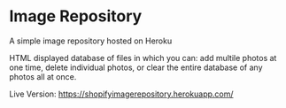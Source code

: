 # Image Repository
A simple image repository hosted on Heroku

HTML displayed database of files in which you can: add multile photos at one time, delete individual photos, or clear the entire database of any photos all at once.

Live Version: https://shopifyimagerepository.herokuapp.com/